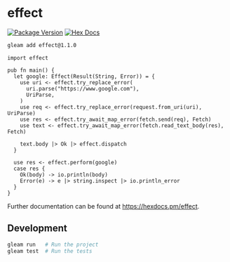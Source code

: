 # effect

[![Package Version](https://img.shields.io/hexpm/v/effect)](https://hex.pm/packages/effect)
[![Hex Docs](https://img.shields.io/badge/hex-docs-ffaff3)](https://hexdocs.pm/effect/)

```sh
gleam add effect@1.1.0
```
```gleam
import effect

pub fn main() {
  let google: Effect(Result(String, Error)) = {
    use uri <- effect.try_replace_error(
      uri.parse("https://www.google.com"),
      UriParse,
    )
    use req <- effect.try_replace_error(request.from_uri(uri), UriParse)
    use res <- effect.try_await_map_error(fetch.send(req), Fetch)
    use text <- effect.try_await_map_error(fetch.read_text_body(res), Fetch)

    text.body |> Ok |> effect.dispatch
  }

  use res <- effect.perform(google)
  case res {
    Ok(body) -> io.println(body)
    Error(e) -> e |> string.inspect |> io.println_error
  }
}
```

Further documentation can be found at <https://hexdocs.pm/effect>.

## Development

```sh
gleam run   # Run the project
gleam test  # Run the tests
```
